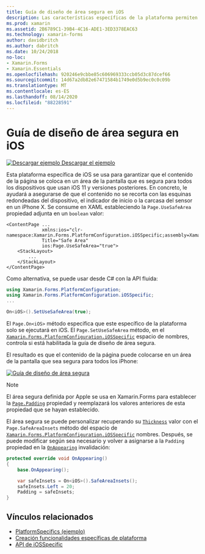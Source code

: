 ```yaml
---
title: Guía de diseño de área segura en iOS
description: Las características específicas de la plataforma permiten consumir funcionalidad que solo está disponible en una plataforma específica, sin necesidad de implementar representadores o efectos personalizados. En este artículo se explica cómo consumir la plataforma de iOS específica que garantiza que el contenido de la página se coloca en un área de la pantalla que es segura para todos los dispositivos que usan iOS 11 y versiones posteriores.
ms.prod: xamarin
ms.assetid: 2B6789C1-39B4-4C16-ADE1-3ED3378EAC63
ms.technology: xamarin-forms
author: davidbritch
ms.author: dabritch
ms.date: 10/24/2018
no-loc:
- Xamarin.Forms
- Xamarin.Essentials
ms.openlocfilehash: 920246e9cbbe85c606969333ccb05d3c87dcef66
ms.sourcegitcommit: 14d67a2db82e67471584b1749e0d5b9ec0c0c09b
ms.translationtype: MT
ms.contentlocale: es-ES
ms.lasthandoff: 08/14/2020
ms.locfileid: "88228591"
---
```

# <a name="safe-area-layout-guide-on-ios"></a>Guía de diseño de área segura en iOS

[![Descargar ejemplo](~/media/shared/download.png) Descargar el ejemplo](https://docs.microsoft.com/samples/xamarin/xamarin-forms-samples/userinterface-platformspecifics)

Esta plataforma específica de iOS se usa para garantizar que el contenido de la página se coloca en un área de la pantalla que es segura para todos los dispositivos que usan iOS 11 y versiones posteriores. En concreto, le ayudará a asegurarse de que el contenido no se recorta con las esquinas redondeadas del dispositivo, el indicador de inicio o la carcasa del sensor en un iPhone X. Se consume en XAML estableciendo la `Page.UseSafeArea` propiedad adjunta en un `boolean` valor:

```xaml
<ContentPage ...
             xmlns:ios="clr-namespace:Xamarin.Forms.PlatformConfiguration.iOSSpecific;assembly=Xamarin.Forms.Core"
             Title="Safe Area"
             ios:Page.UseSafeArea="true">
    <StackLayout>
        ...
    </StackLayout>
</ContentPage>
```

Como alternativa, se puede usar desde C# con la API fluida:

```csharp
using Xamarin.Forms.PlatformConfiguration;
using Xamarin.Forms.PlatformConfiguration.iOSSpecific;
...

On<iOS>().SetUseSafeArea(true);
```

El `Page.On<iOS>` método especifica que este específico de la plataforma solo se ejecutará en iOS. El `Page.SetUseSafeArea` método, en el [`Xamarin.Forms.PlatformConfiguration.iOSSpecific`](xref:Xamarin.Forms.PlatformConfiguration.iOSSpecific) espacio de nombres, controla si está habilitada la guía de diseño de área segura.

El resultado es que el contenido de la página puede colocarse en un área de la pantalla que sea segura para todos los iPhone:

[![Guía de diseño de área segura](page-safe-area-images/safe-area-layout.png)](page-safe-area-images/safe-area-layout-large.png#lightbox "Guía de diseño de área segura")

> [!NOTE]
> El área segura definida por Apple se usa en Xamarin.Forms para establecer la [`Page.Padding`](xref:Xamarin.Forms.Page.Padding) propiedad y reemplazará los valores anteriores de esta propiedad que se hayan establecido.

El área segura se puede personalizar recuperando su [`Thickness`](xref:Xamarin.Forms.Thickness) valor con el `Page.SafeAreaInsets` método del espacio de [`Xamarin.Forms.PlatformConfiguration.iOSSpecific`](xref:Xamarin.Forms.PlatformConfiguration.iOSSpecific) nombres. Después, se puede modificar según sea necesario y volver a asignarse a la `Padding` propiedad en la [`OnAppearing`](xref:Xamarin.Forms.Page.OnAppearing) invalidación:

```csharp
protected override void OnAppearing()
{
    base.OnAppearing();

    var safeInsets = On<iOS>().SafeAreaInsets();
    safeInsets.Left = 20;
    Padding = safeInsets;
}
```

## <a name="related-links"></a>Vínculos relacionados

- [PlatformSpecifics (ejemplo)](https://docs.microsoft.com/samples/xamarin/xamarin-forms-samples/userinterface-platformspecifics)
- [Creación funcionalidades específicas de plataforma](~/xamarin-forms/platform/platform-specifics/index.md#creating-platform-specifics)
- [API de iOSSpecific](xref:Xamarin.Forms.PlatformConfiguration.iOSSpecific)

